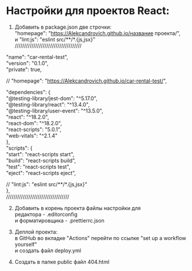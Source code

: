 # Настройки для проектов React:

1. Добавить в package.json две строчки:                                    
    "homepage": "https://Alekcandrovich.github.io/название проекта/",                               
    и
    "lint:js": "eslint src/**/*.{js,jsx}"                              
////////////////////////////////////

  "name": "car-rental-test",    
  "version": "0.1.0",    
  "private": true,    

// "homepage": "https://Alekcandrovich.github.io/car-rental-test/",    
  
  "dependencies": {    
    "@testing-library/jest-dom": "^5.17.0",    
    "@testing-library/react": "^13.4.0",    
    "@testing-library/user-event": "^13.5.0",    
    "react": "^18.2.0",    
    "react-dom": "^18.2.0",    
    "react-scripts": "5.0.1",    
    "web-vitals": "^2.1.4"    
  },    
  "scripts": {    
    "start": "react-scripts start",    
    "build": "react-scripts build",    
    "test": "react-scripts test",    
    "eject": "react-scripts eject",    
    
// "lint:js": "eslint src/**/*.{js,jsx}"    
  },    
//////////////////////////////////    
  
2. Добавить в корень проекта файлы настройки для    
   редактора - .editorconfig     
   и форматировщика - .prettierrc.json    

3. Деплой проекта:    
   в GitHub во вкладке "Actions" перейти по ссылке "set up a workflow yourself"    
   и создать файл deploy.yml

4. Создать в папке public файл 404.html
